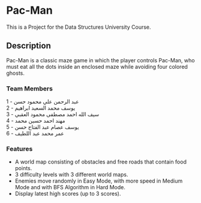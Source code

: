 # Pac-Man

This is a Project for the Data Structures University Course.

## Description

Pac-Man is a classic maze game in which the player controls Pac-Man, who must eat all the dots inside an enclosed maze while avoiding four colored ghosts.

### Team Members

1 - عبد الرحمن علي محمود حسن\
2 - يوسف محمد السعيد ابراهيم\
3 - سيف الله احمد مصطفى محمود العقبي\
4 - مهند احمد حسين محمد\
5 - يوسف عصام عبد الفتاح حسن\
6 - عمر محمد عبد اللطيف

### Features
- A world map consisting of obstacles and free roads that contain food points.
- 3 difficulty levels with 3 different world maps.
- Enemies move randomly in Easy Mode, with more speed in Medium Mode and with BFS Algorithm in Hard Mode.
- Display latest high scores (up to 3 scores).

